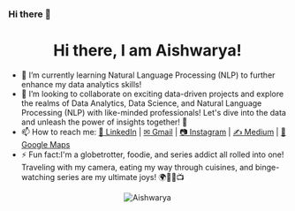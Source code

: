 ### Hi there 👋

<!--
**gryffin31/gryffin31** is a ✨ _special_ ✨ repository because its `README.md` (this file) appears on your GitHub profile.

Here are some ideas to get you started:

- 🔭 I’m currently working on ...
- 🌱 I’m currently learning ...
- 👯 I’m looking to collaborate on ...
- 🤔 I’m looking for help with ...
- 💬 Ask me about ...
- 📫 How to reach me: ...
- 😄 Pronouns: ...
- ⚡ Fun fact: ...
-->

<h1 align="center">Hi there, I am Aishwarya!</h1>

- 🌱 I’m currently learning Natural Language Processing (NLP) to further enhance my data analytics skills!
- 👯 I’m looking to collaborate on exciting data-driven projects and explore the realms of Data Analytics, Data Science, and Natural Language Processing (NLP) with like-minded professionals! Let's dive into the data and unleash the power of insights together! 🚀
- 📫 How to reach me: 
  <a href="https://www.linkedin.com/in/aishwarya-p-210819a8" target="_blank">&#128101; LinkedIn</a> | 
  <a href="mailto:patnaik.aishwarya99@gmail.com" target="_blank">&#9993; Gmail</a> | 
  <a href="https://www.instagram.com/aishwaryapatnaik224/#" target="_blank">&#128247; Instagram</a> | 
  <a href="https://medium.com/@aishwarya.pattnaik224" target="_blank">&#9997; Medium</a> | 
  <a href="https://maps.app.goo.gl/HEv82ebaSnUsHhxr5" target="_blank">&#127969; Google Maps</a>
- ⚡ Fun fact:I'm a globetrotter, foodie, and series addict all rolled into one! Traveling with my camera, eating my way through cuisines, and binge-watching series are my ultimate joys! 🌍📸🍔📺

<p align="center">
<img src="https://github-readme-stats.vercel.app/api?username=gryffin31&show_icons=true" target="_blank" alt="Aishwarya">
</p>


